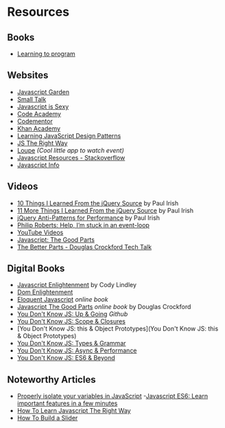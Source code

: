 # Resources


## Books

- [Learning to program](http://www.amazon.com/Learning-Program-Steven-Foote/dp/0789753391)

## Websites

- [Javascript Garden](http://bonsaiden.github.io/JavaScript-Garden/)
- [Small Talk](http://www.jarober.com/blog/js4u.ssp)
- [Javascript is Sexy](http://javascriptissexy.com)
- [Code Academy](https://www.codecademy.com)
- [Codementor](https://www.codementor.io/?utm_source=quora&utm_medium=blog&utm_term=best-resources-learning-javascript&utm_content=blog&utm_campaign=quora)
- [Khan Academy](https://www.khanacademy.org/computing/computer-programming)
- [Learning JavaScript Design Patterns](https://addyosmani.com/resources/essentialjsdesignpatterns/book/)
- [JS The Right Way](http://jstherightway.org)
- [Loupe](http://latentflip.com/loupe/?code=JC5vbignYnV0dG9uJywgJ2NsaWNrJywgZnVuY3Rpb24gb25DbGljaygpIHsKICAgIHNldFRpbWVvdXQoZnVuY3Rpb24gdGltZXIoKSB7CiAgICAgICAgY29uc29sZS5sb2coJ1lvdSBjbGlja2VkIHRoZSBidXR0b24hJyk7ICAgIAogICAgfSwgMjAwMCk7Cn0pOwoKY29uc29sZS5sb2coIkhpISIpOwoKc2V0VGltZW91dChmdW5jdGlvbiB0aW1lb3V0KCkgewogICAgY29uc29sZS5sb2coIkNsaWNrIHRoZSBidXR0b24hIik7Cn0sIDUwMDApOwoKY29uc29sZS5sb2coIldlbGNvbWUgdG8gbG91cGUuIik7!!!PGJ1dHRvbj5DbGljayBtZSE8L2J1dHRvbj4%3D) *(Cool little app to watch event)*
- [Javascript Resources - Stackoverflow](http://stackoverflow.com/tags/javascript/info)
- [Javascript Info](https://javascript.info/)

## Videos

- [10 Things I Learned From the jQuery Source](http://www.paulirish.com/2010/10-things-i-learned-from-the-jquery-source/) by Paul Irish
- [11 More Things I Learned From the jQuery Source](http://www.paulirish.com/2011/11-more-things-i-learned-from-the-jquery-source/) by Paul Irish
- [jQuery Anti-Patterns for Performance](http://www.paulirish.com/2009/perf/) by Paul Irish
- [Philip Roberts: Help, I’m stuck in an event-loop](https://vimeo.com/96425312)
- [YouTube Videos](https://www.youtube.com/user/alastairparagas)
- [Javascript: The Good Parts](https://www.youtube.com/watch?v=hQVTIJBZook)
- [The Better Parts - Douglas Crockford Tech Talk](https://vimeo.com/118740253)

## Digital Books

- [Javascript Enlightenment](http://www.javascriptenlightenment.com) by Cody Lindley
- [Dom Enlightenment](http://domenlightenment.com)
- [Eloquent Javascript](http://eloquentjavascript.net) *online book*
- [Javascript The Good Parts](http://javascript.crockford.com) *online book* by Douglas Crockford
- [You Don't Know JS: Up & Going](https://github.com/getify/You-Dont-Know-JS/blob/master/up%20&%20going/README.md#you-dont-know-js-up--going) *Github*
- [You Don't Know JS: Scope & Closures](https://github.com/getify/You-Dont-Know-JS/blob/master/scope%20&%20closures/README.md#you-dont-know-js-scope--closures)
- [You Don't Know JS: this & Object Prototypes](You Don't Know JS: this & Object Prototypes)
- [You Don't Know JS: Types & Grammar](https://github.com/getify/You-Dont-Know-JS/blob/master/types%20&%20grammar/README.md#you-dont-know-js-types--grammar)
- [You Don't Know JS: Async & Performance](https://github.com/getify/You-Dont-Know-JS/blob/master/async%20&%20performance/README.md#you-dont-know-js-async--performance)
- [You Don't Know JS: ES6 & Beyond](https://github.com/getify/You-Dont-Know-JS/blob/master/es6%20&%20beyond/README.md#you-dont-know-js-es6--beyond)

## Noteworthy Articles

- [Properly isolate your variables in JavaScript](http://www.nicoespeon.com/en/2013/05/properly-isolate-variables-in-javascript/)
-[Javascript ES6: Learn important features in a few minutes](http://www.frontendjournal.com/javascript-es6-learn-important-features-in-a-few-minutes/)
- [How To Learn Javascript The Right Way](http://javascriptissexy.com/how-to-learn-javascript-properly/)
- [How To Build a Slider](http://rafbm.github.io/howtomakeaslider/)
